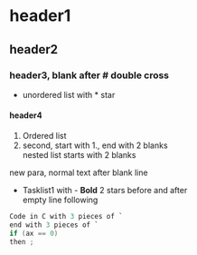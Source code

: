 # header1  
## header2
### header3, blank after # double cross  
* unordered list with * star
#### header4
1. Ordered list
1. second, start with 1., end with 2 blanks  
  nested list starts with 2 blanks  

new para, normal text after blank line
- Tasklist1 with -
**Bold** 2 stars before and after  
empty line following

```C 
Code in C with 3 pieces of `  
end with 3 pieces of `
if (ax == 0)
then ;
```
